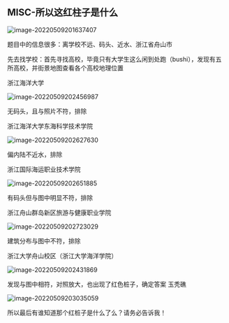 ## MISC-所以这红柱子是什么

![image-20220509201637407](resource/image-20220509201637407.png)

题目中的信息很多：离学校不远、码头、近水、浙江省舟山市

先去找学校：首先寻找高校，毕竟只有大学生这么闲到处跑（bushi），发现有五所高校，并街景地图查看各个高校地理位置

浙江海洋大学

![image-20220509202456987](resource/image-20220509202456987.png)

无码头，且与照片不符，排除



浙江海洋大学东海科学技术学院

![image-20220509202627630](resource/image-20220509202627630.png)

偏内陆不近水，排除



浙江国际海运职业技术学院

![image-20220509202651885](resource/image-20220509202651885.png)

有码头但与图中明显不符，排除



浙江舟山群岛新区旅游与健康职业学院

![image-20220509202723029](resource/image-20220509202723029.png)

建筑分布与图中不符，排除



浙江大学舟山校区（浙江大学海洋学院）

![image-20220509202431869](resource/image-20220509202431869.png)

发现与图中相符，对照放大，也出现了红色桩子，确定答案 玉秃礁

![image-20220509203035059](resource/image-20220509203035059.png)

所以最后有谁知道那个红桩子是什么了么？请务必告诉我！
